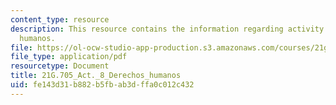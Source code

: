 ```yaml
---
content_type: resource
description: This resource contains the information regarding activity 8 derechos
  humanos.
file: https://ol-ocw-studio-app-production.s3.amazonaws.com/courses/21g-705-oral-communication-in-spanish-spring-2004/fe143d31b882b5fbab3dffa0c012c432_MIT21G_705S04_act8der_hum.pdf
file_type: application/pdf
resourcetype: Document
title: 21G.705_Act._8_Derechos_humanos
uid: fe143d31-b882-b5fb-ab3d-ffa0c012c432
---
```

